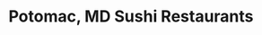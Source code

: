 ---
layout: city
title: Potomac, MD Sushi Restaurants
permalink: /maryland/potomac/
stateAbbr: MD
stateName: Maryland
cityName: Potomac
---